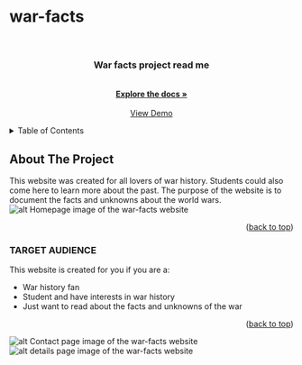 # war-facts

 <div id="top"></div>


<br />
<div align="center">

  <h3 align="center">War facts project read me</h3>

  <p align="center">
    <br />
    <a href="https://github.com/miguel-moukimou/miguel-moukimou.github.io"><strong>Explore the docs »</strong></a>
    <br />
    <br />
    <a href="https://miguel-moukimou.github.io/">View Demo</a>
  </p>
</div>

<!-- TABLE OF CONTENTS -->
<details>
  <summary>Table of Contents</summary>
  <ol>
    <li>
      <a href="#about-the-project">About The Project</a>
      <ul>
        <li><a href="#target-audience">Target audience</a></li>
      </ul>
    </li>
    <li>
  </ol>
</details>

<!-- ABOUT THE PROJECT -->
## About The Project
This website was created for all lovers of war history. Students could also come here to learn more about the past.
The purpose of the website is to document the facts and unknowns about the world wars.
![alt Homepage image of the war-facts website](https://github.com/miguel-moukimou/miguel-moukimou.github.io/blob/main/assets/images/screencapture-miguel-moukimou-github-io-index-html-2022-04-24-14_51_15.png)

<p align="right">(<a href="#top">back to top</a>)</p>



### TARGET AUDIENCE

This website is created for you if you are a:

* War history fan
* Student and have interests in war history
* Just want to read about the facts and unknowns of the war

<p align="right">(<a href="#top">back to top</a>)</p>

![alt Contact page image of the war-facts website](https://github.com/miguel-moukimou/miguel-moukimou.github.io/blob/main/assets/images/screencapture-miguel-moukimou-github-io-contact-html-2022-04-24-14_52_43.png)
![alt details page image of the war-facts website](https://github.com/miguel-moukimou/miguel-moukimou.github.io/blob/main/assets/images/screencapture-miguel-moukimou-github-io-impact-html-2022-04-24-14_51_38.png)
